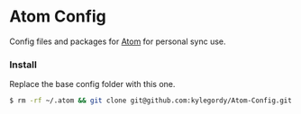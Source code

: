 # Atom Config

Config files and packages for [Atom](https://atom.io/) for personal sync use. 

### Install

Replace the base config folder with this one.

~~~ sh
$ rm -rf ~/.atom && git clone git@github.com:kylegordy/Atom-Config.git .atom
~~~
